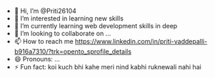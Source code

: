 - 👋 Hi, I’m @Priti26104
- 👀 I’m interested in learning new skills
- 🌱 I’m currently learning web development skills in deep
- 💞️ I’m looking to collaborate on ...
- 📫 How to reach me https://www.linkedin.com/in/priti-vaddepalli-b916a7310/?trk=opento_sprofile_details
- 😄 Pronouns: ...
- ⚡ Fun fact: koi kuch bhi kahe meri nind kabhi ruknewali nahi hai 

<!---
Priti26104/Priti26104 is a ✨ special ✨ repository because its `README.md` (this file) appears on your GitHub profile.
You can click the Preview link to take a look at your changes.
--->
